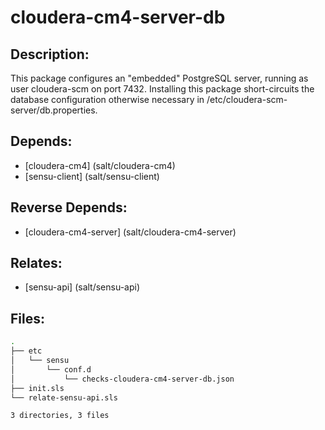 # cloudera-cm4-server-db

## Description:

This package configures an "embedded" PostgreSQL server, running as user
cloudera-scm on port 7432. Installing this package short-circuits the database
configuration otherwise necessary in /etc/cloudera-scm-server/db.properties.

## Depends:

  -  [cloudera-cm4] (salt/cloudera-cm4)
  -  [sensu-client] (salt/sensu-client)

## Reverse Depends:

  -  [cloudera-cm4-server] (salt/cloudera-cm4-server)

## Relates:

  -  [sensu-api] (salt/sensu-api)

## Files:

```bash
.
├── etc
│   └── sensu
│       └── conf.d
│           └── checks-cloudera-cm4-server-db.json
├── init.sls
└── relate-sensu-api.sls

3 directories, 3 files
```
